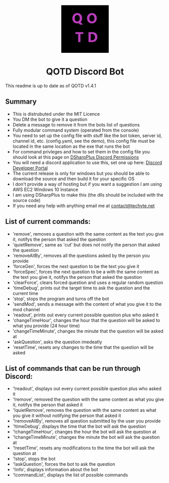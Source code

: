 <div align="center">
  <a href="https://github.com/RiptideNetworking/Riptide">
    <img src="QOTD_logo.png" width="150px" height="auto">
  </a>
</div>
<div align="center"></div>
<h1 align="center">QOTD Discord Bot</h1>
 
 This readme is up to date as of QOTD v1.4.1
 
## Summary

- This is distrubuted under the MIT Licence
- You DM the bot to give it a question
- Delete a message to remove it from the bots list of questions
- Fully modular command system (operated from the console)
- You need to set up the config file with stuff like the bot token, server id, channel id, etc. (config.yaml, see the demo), this config file must be located in the same location as the exe that runs the bot
- For command privleges and how to set them in the config file you should look at this page on [DSharpPlus Discord Permissions](https://dsharpplus.github.io/api/DSharpPlus.Permissions.html?q=Permissions.Administrator)
- You will need a discord application to use this, set one up here: [Discord Developer Portal](https://discord.com/developers/applications)
- The current release is only for windows but you should be able to download the source and then build it for your specific OS
- I don't provide a way of hosting but if you want a suggestion I am using AWS EC2 Windows 10 Instance
- I am using DSharpPlus to make this (the dlls should be included with the source code)
- If you need any help with anything email me at contact@techyte.net

## List of current commands:

- 'remove', removes a question with the same content as the text you give it, notifys the person that asked the question
- 'quietRemove', same as 'cut' but does not notify the person that asked the question
- 'removeAllBy', removes all the questions asked by the person you provide
- 'forceGen', forces the next question to be the text you give it
- 'forceSpec', forces the next question to be a with the same content as the text you give it, notifys the person that asked the question
- 'clearForce', clears forced question and uses a regular random question
- 'timeDebug', prints out the target time to ask the question and the current time
- 'stop', stops the program and turns off the bot
- 'sendMod', sends a message with the content of what you give it to the mod channel
- 'readout', prints out every current possible question plus who asked it
- 'changeTimeHour', changes the hour that the question will be asked to what you provide (24 hour time)
- 'changeTimeMinute', changes the minute that the question will be asked at
- 'askQuestion', asks the question imedeatly 
- 'resetTime', resets any changes to the time that the question will be asked

## List of commands that can be run through Discord:

- '!readout', displays out every current possible question plus who asked it
- '!remove', removed the question with the same content as what you give it, notifys the person that asked it
- '!quietRemove', removes the question with the same content as what you give it without notifying the person that asked it
- '!removeAllBy', removes all question submitted by the user you provide
- '!timeDebug', displays the time that the bot will ask the question
- '!changeTimeHour', changes the hour the bot will ask the question at
- '!changeTimeMinute', changes the minute the bot will ask the question at
- '!resetTime', resets any modifications to the time the bot will ask the question at
- '!stop', stops the bot
- '!askQuestion', forces the bot to ask the question
- '!info', displays information about the bot
- '!commandList', displays the list of possible commands
